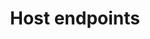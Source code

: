 ---
title: Host endpoints
canonical_url: 'https://docs.projectcalico.org/v3.9/reference/host-endpoints/index'
---